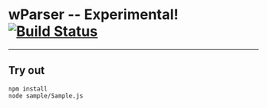 
# wParser -- Experimental! [![Build Status](https://travis-ci.org/Wandalen/wParser.svg?branch=master)](https://travis-ci.org/Wandalen/wParser)

___

## Try out
```
npm install
node sample/Sample.js
```

